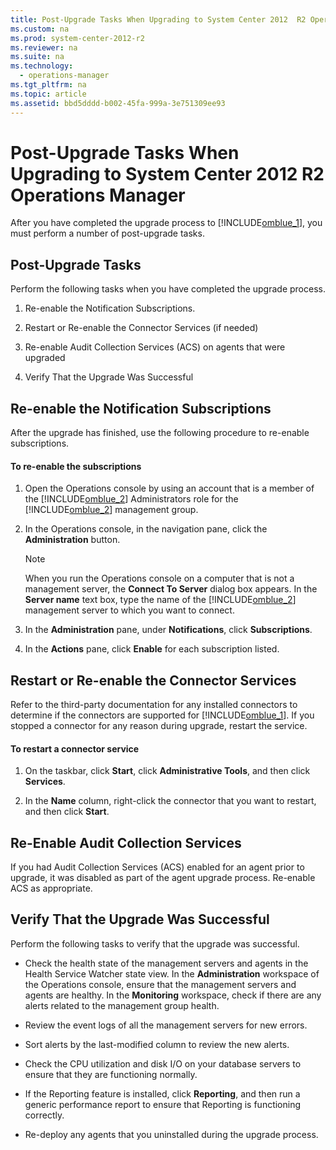 ```yaml
---
title: Post-Upgrade Tasks When Upgrading to System Center 2012  R2 Operations Manager
ms.custom: na
ms.prod: system-center-2012-r2
ms.reviewer: na
ms.suite: na
ms.technology: 
  - operations-manager
ms.tgt_pltfrm: na
ms.topic: article
ms.assetid: bbd5dddd-b002-45fa-999a-3e751309ee93
---
```

# Post-Upgrade Tasks When Upgrading to System Center 2012  R2 Operations Manager
After you have completed the upgrade process to [!INCLUDE[omblue_1](./Token/omblue_1_md.md)], you must perform a number of post\-upgrade tasks.

## Post\-Upgrade Tasks
Perform the following tasks when you have completed the upgrade process.

1.  Re\-enable the Notification Subscriptions.

2.  Restart or Re\-enable the Connector Services \(if needed\)

3.  Re\-enable Audit Collection Services \(ACS\) on agents that were upgraded

4.  Verify That the Upgrade Was Successful

## Re\-enable the Notification Subscriptions
After the upgrade has finished, use the following procedure to re\-enable subscriptions.

#### To re\-enable the subscriptions

1.  Open the Operations console by using an account that is a member of the [!INCLUDE[omblue_2](./Token/omblue_2_md.md)] Administrators role for the [!INCLUDE[omblue_2](./Token/omblue_2_md.md)] management group.

2.  In the Operations console, in the navigation pane, click the **Administration** button.

    > [!NOTE]
    > When you run the Operations console on a computer that is not a management server, the **Connect To Server** dialog box appears. In the **Server name** text box, type the name of the [!INCLUDE[omblue_2](./Token/omblue_2_md.md)] management server to which you want to connect.

3.  In the **Administration** pane, under **Notifications**, click **Subscriptions**.

4.  In the **Actions** pane, click **Enable** for each subscription listed.

## Restart or Re\-enable the Connector Services
Refer to the third\-party documentation for any installed connectors to determine if the connectors are supported for [!INCLUDE[omblue_1](./Token/omblue_1_md.md)].  If you stopped a connector for any reason during upgrade, restart the service.

#### To restart a connector service

1.  On the taskbar, click **Start**, click **Administrative Tools**, and then click **Services**.

2.  In the **Name** column, right\-click the connector that you want to restart, and then click **Start**.

## Re\-Enable Audit Collection Services
If you had Audit Collection Services \(ACS\) enabled for an agent prior to upgrade, it was disabled as part of the agent upgrade process. Re\-enable ACS as appropriate.

## Verify That the Upgrade Was Successful
Perform the following tasks to verify that the upgrade was successful.

-   Check the health state of the management servers and agents in the Health Service Watcher state view. In the **Administration** workspace of the Operations console, ensure that the management servers and agents are healthy. In the **Monitoring** workspace, check if there are any alerts related to the management group health.

-   Review the event logs of all the management servers for new errors.

-   Sort alerts by the last\-modified column to review the new alerts.

-   Check the CPU utilization and disk I\/O on your database servers to ensure that they are functioning normally.

-   If the Reporting feature is installed, click **Reporting**, and then run a generic performance report to ensure that Reporting is functioning correctly.

-   Re\-deploy any agents that you uninstalled during the upgrade process.


